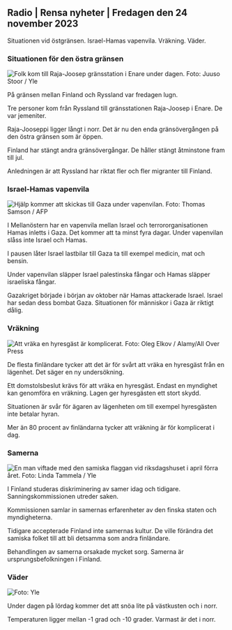 ## Radio \| Rensa nyheter \| Fredagen den 24 november 2023

Situationen vid östgränsen. Israel-Hamas vapenvila. Vräkning. Väder.

### Situationen för den östra gränsen

![Folk kom till Raja-Joosep gränsstation i Enare under dagen. Foto: Juuso Stoor / Yle](https://images.cdn.yle.fi/image/upload/c_crop,h_3368,w_5986,x_0,y_0/ar_1.7777777777777777,c_fill,g_faces,h_675,w.pr/0_1q_auto:eco/f_auto/fl_lossy/v1700827102/39-120618465608fd4818b7)

På gränsen mellan Finland och Ryssland var fredagen lugn.

Tre personer kom från Ryssland till gränsstationen Raja-Joosep i Enare. De var jemeniter.

Raja-Jooseppi ligger långt i norr. Det är nu den enda gränsövergången på den östra gränsen som är öppen.

Finland har stängt andra gränsövergångar. De håller stängt åtminstone fram till jul.

Anledningen är att Ryssland har riktat fler och fler migranter till Finland.

### Israel-Hamas vapenvila

![Hjälp kommer att skickas till Gaza under vapenvilan. Foto: Thomas Samson / AFP](https://images.cdn.yle.fi/image/upload/c_crop,h_2879,w_5119,x_0,y_533/ar_1.777777777777777,c_fill,g_faces,h_675,w_1200.q_auto:eco/f_auto/fl_lossy/v1700822253/39-120580865603d3467a7a)

I Mellanöstern har en vapenvila mellan Israel och terrororganisationen Hamas inletts i Gaza. Det kommer att ta minst fyra dagar. Under vapenvilan slåss inte Israel och Hamas.

I pausen låter Israel lastbilar till Gaza ta till exempel medicin, mat och bensin.

Under vapenvilan släpper Israel palestinska fångar och Hamas släpper israeliska fångar.

Gazakriget började i början av oktober när Hamas attackerade Israel. Israel har sedan dess bombat Gaza. Situationen för människor i Gaza är riktigt dålig.

### Vräkning

![Att vräka en hyresgäst är komplicerat. Foto: Oleg Elkov / Alamy/All Over Press](https://images.cdn.yle.fi/image/upload/c_crop,h_3182,w_5657,x_121,y_740/ar_1.7777777777777777,c_fill_1_6_70,hdpr_1.0/q_auto:eco/f_auto/fl_lossy/v1698135288/39-115380264d2449083906)

De flesta finländare tycker att det är för svårt att vräka en hyresgäst från en lägenhet. Det säger en ny undersökning.

Ett domstolsbeslut krävs för att vräka en hyresgäst. Endast en myndighet kan genomföra en vräkning. Lagen ger hyresgästen ett stort skydd.

Situationen är svår för ägaren av lägenheten om till exempel hyresgästen inte betalar hyran.

Mer än 80 procent av finländarna tycker att vräkning är för komplicerat i dag.

### Samerna

![En man viftade med den samiska flaggan vid riksdagshuset i april förra året. Foto: Linda Tammela / Yle](https://images.cdn.yle.fi/image/upload/c_crop,h_659,w_1173,x_0,y_133/ar_1.7777777777777777,c_fill,g_faces,h_675,w_pr,h_675,w_1q_auto:eco/f_auto/fl_lossy/v1693572536/39-10986686437da2797694)

I Finland studeras diskriminering av samer idag och tidigare. Sanningskommissionen utreder saken.

Kommissionen samlar in samernas erfarenheter av den finska staten och myndigheterna.

Tidigare accepterade Finland inte samernas kultur. De ville förändra det samiska folket till att bli detsamma som andra finländare.

Behandlingen av samerna orsakade mycket sorg. Samerna är ursprungsbefolkningen i Finland.

### Väder

![ Foto: Yle](https://images.cdn.yle.fi/image/upload/c_crop,h_1080,w_1919,x_0,y_0/ar_1.7777777777777777,c_fill,g_faces,h_675,w_pr_1200.0/pr_auto.:eco/f_auto/fl_lossy/v1700835658/39-12063856560b12785459)

Under dagen på lördag kommer det att snöa lite på västkusten och i norr.

Temperaturen ligger mellan -1 grad och -10 grader. Varmast är det i norr.